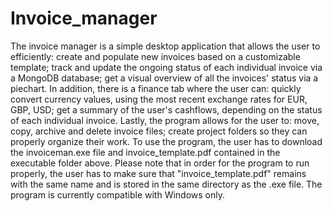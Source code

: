 # Invoice_manager

The invoice manager is a simple desktop application that allows the user to efficiently: create and populate new invoices based on a customizable template; track and update the ongoing status of each individual invoice via a MongoDB database; get a visual overview of all the invoices' status via a piechart. 
In addition, there is a finance tab where the user can: quickly convert currency values, using the most recent exchange rates for EUR, GBP, USD; get a summary of the user's cashflows, depending on the status of each individual invoice.
Lastly, the program allows for the user to: move, copy, archive and delete invoice files; create project folders so they can properly organize their work.
To use the program, the user has to download the invoiceman.exe file and invoice_template.pdf contained in the executable folder above.
Please note that in order for the program to run properly, the user has to make sure that "invoice_template.pdf" remains with the same
name and is stored in the same directory as the .exe file. 
The program is currently compatible with Windows only. 
